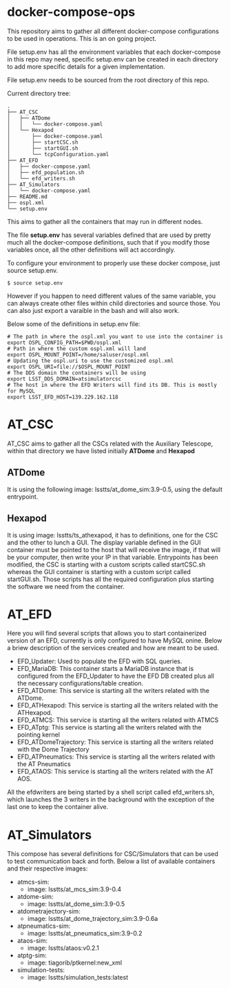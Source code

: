 # docker-compose-ops

This repository aims to gather all different docker-compose configurations to be used in operations. This is an on going project. 

File setup.env has all the environment variables that each docker-compose in this repo may need, specific setup.env can be created in each directory to add more specific details for a given implementation.

File setup.env needs to be sourced from the root directory of this repo.

Current directory tree:

    .
    ├── AT_CSC
    │   ├── ATDome
    │   │   └── docker-compose.yaml
    │   └── Hexapod
    │       ├── docker-compose.yaml
    │       ├── startCSC.sh
    │       ├── startGUI.sh
    │       └── tcpConfiguration.yaml
    ├── AT_EFD
    │   ├── docker-compose.yaml
    │   ├── efd_population.sh
    │   └── efd_writers.sh
    ├── AT_Simulators
    │   └── docker-compose.yaml
    ├── README.md
    ├── ospl.xml
    └── setup.env

This aims to gather all the containers that may run in different nodes.

The file **setup.env** has several variables defined that are used by pretty much all the docker-compose definitions, such that if you modify those variables once, all the other definitions will act accordingly. 

To configure your environment to properly use these docker compose, just source setup.env. 

    $ source setup.env

However if you happen to need different values of the same variable, you can always create other files within child directories and source those. You can also just export a varaible in the bash and will also work.

Below some of the definitions in setup.env file:

    # The path in where the ospl.xml you want to use into the container is
    export OSPL_CONFIG_PATH=$PWD/ospl.xml
    # Path in where the custom ospl.xml will land
    export OSPL_MOUNT_POINT=/home/saluser/ospl.xml
    # Updating the ospl.uri to use the customized ospl.xml
    export OSPL_URI=file://$OSPL_MOUNT_POINT
    # The DDS domain the containers will be using
    export LSST_DDS_DOMAIN=atsimulatorcsc
    # The host in where the EFD Writers will find its DB. This is mostly for MySQL
    export LSST_EFD_HOST=139.229.162.118

# AT_CSC

AT_CSC aims to gather all the CSCs related with the Auxiliary Telescope, within that directory we have listed initially **ATDome** and **Hexapod**

## ATDome
It is using the following image: lsstts/at_dome_sim:3.9-0.5, using the default entrypoint.

## Hexapod
It is using image: lsstts/ts_athexapod, it has to definitions, one for the CSC and the other to lunch a GUI. The display variable defined in the GUI container must be pointed to the host that will receive the image, if that will be your computer, then write your IP in that variable. Entrypoints has been modified, the CSC is starting with a custom scripts called startCSC.sh whereas the GUI container is starting with a custom script called startGUI.sh. Those scripts has all the required configuration plus starting the software we need from the container.

# AT_EFD

Here you will find several scripts that allows you to start containerized version of an EFD, currently is only configured to have MySQL onine. Below a briew description of the services created and how are meant to be used.

 * EFD_Updater: Used to populate the EFD with SQL queries.
 * EFD_MariaDB: This container starts a MariaDB instance that is configured from the EFD_Updater to have the EFD DB created plus all the necessary configurations/table creation.
 * EFD_ATDome: This service is starting all the writers related with the ATDome.
 * EFD_ATHexapod: This service is starting all the writers related with the ATHexapod.
 * EFD_ATMCS: This service is starting all the writers related with ATMCS
 * EFD_ATptg: This service is starting all the writers related with the pointing kernel
 * EFD_ATDomeTrajectory: This service is starting all the writers related with the Dome Trajectory
 * EFD_ATPneumatics: This service is starting all the writers related with the AT Pneumatics
 * EFD_ATAOS: This service is starting all the writers related with the AT AOS.

 All the efdwriters are being started by a shell script called efd_writers.sh, which launches the 3 writers in the background with the exception of the last one to keep the container alive.

 # AT_Simulators
This compose has several definitions for CSC/Simulators that can be used to test communication back and forth. Below a list of available containers and their respective images:

 * atmcs-sim:
   * image: lsstts/at_mcs_sim:3.9-0.4
 * atdome-sim:
   * image: lsstts/at_dome_sim:3.9-0.5
 * atdometrajectory-sim:
   * image: lsstts/at_dome_trajectory_sim:3.9-0.6a
 * atpneumatics-sim:
   * image: lsstts/at_pneumatics_sim:3.9-0.2
 * ataos-sim:
   * image: lsstts/ataos:v0.2.1
 * atptg-sim:
   * image: tiagorib/ptkernel:new_xml
 * simulation-tests:
   * image: lsstts/simulation_tests:latest